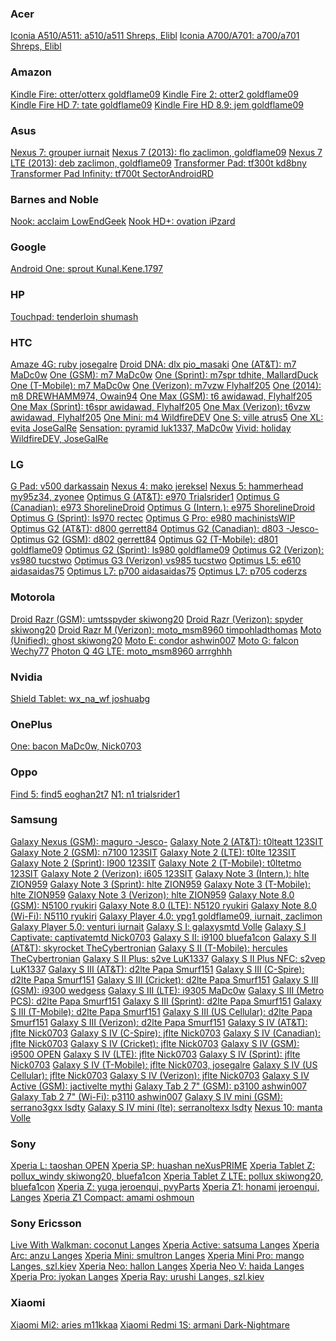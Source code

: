 <div>
<h3>Acer</h3>
<a href="http://forum.pac-rom.com/thread-752.html">Iconia A510/A511:           a510/a511      Shreps, Elibl</a>
<a href="http://forum.pac-rom.com/thread-1144.html">Iconia A700/A701:          a700/a701      Shreps, Elibl</a>
<br>
<h3>Amazon</h3>
<a href="http://forum.pac-rom.com/thread-557.html">Kindle Fire:                otter/otterx   goldflame09</a>
<a href="http://forum.pac-rom.com/thread-558.html">Kindle Fire 2:              otter2         goldflame09</a>
<a href="http://forum.pac-rom.com/thread-559.html">Kindle Fire HD 7:           tate           goldflame09</a>
<a href="http://forum.pac-rom.com/thread-560.html">Kindle Fire HD 8.9:         jem            goldflame09</a>
<br>
<h3>Asus</h3>
<a href="http://forum.pac-rom.com/thread-579.html">Nexus 7:                    grouper        iurnait</a>
<a href="http://forum.pac-rom.com/thread-552.html">Nexus 7 (2013):             flo            zaclimon, goldflame09</a>
<a href="http://forum.pac-rom.com/thread-552.html">Nexus 7 LTE (2013):         deb            zaclimon, goldflame09</a>
<a href="http://forum.pac-rom.com/thread-638.html">Transformer Pad:            tf300t         kd8bny</a>
<a href="http://forum.pac-rom.com/thread-526.html">Transformer Pad Infinity:   tf700t         SectorAndroidRD</a>
<br>
<h3>Barnes and Noble</h3>
<a href="http://forum.pac-rom.com/thread-885.html">Nook:                       acclaim        LowEndGeek</a>
<a href="http://forum.pac-rom.com/thread-1151.html">Nook HD+:                  ovation        iPzard</a>
<br>
<h3>Google</h3>
<a href="http://forum.pac-rom.com/thread-1259.html">Android One:               sprout         Kunal.Kene.1797</a>
<br>
<h3>HP</h3>
<a href="http://forum.pac-rom.com/thread-947.html">Touchpad:                   tenderloin     shumash</a>
<br>
<h3>HTC</h3>
<a href="http://forum.pac-rom.com/thread-571.html">Amaze 4G:                   ruby           josegalre</a>
<a href="http://forum.pac-rom.com/thread-524.html">Droid DNA:                  dlx            pio_masaki</a>
<a href="http://forum.pac-rom.com/thread-767.html">One (AT&T):                 m7             MaDc0w</a>
<a href="http://forum.pac-rom.com/thread-767.html">One (GSM):                  m7             MaDc0w</a>
<a href="http://forum.pac-rom.com/thread-855.html">One (Sprint):               m7spr          tdhite, MallardDuck</a>
<a href="http://forum.pac-rom.com/thread-767.html">One (T-Mobile):             m7             MaDc0w</a>
<a href="http://forum.pac-rom.com/thread-597.html">One (Verizon):              m7vzw          Flyhalf205</a>
<a href="http://forum.pac-rom.com/thread-886.html">One (2014):                 m8             DREWHAMM974, Owain94</a>
<a href="http://forum.pac-rom.com/thread-973.html">One Max (GSM):              t6             awidawad, Flyhalf205</a>
<a href="http://forum.pac-rom.com/thread-974.html">One Max (Sprint):           t6spr          awidawad, Flyhalf205</a>
<a href="http://forum.pac-rom.com/thread-975.html">One Max (Verizon):          t6vzw          awidawad, Flyhalf205</a>
<a href="http://forum.pac-rom.com/thread-1075.html">One Mini:                  m4             WildfireDEV</a>
<a href="http://forum.pac-rom.com/thread-596.html">One S:                      ville          atrus5</a>
<a href="http://forum.pac-rom.com/thread-529.html">One XL:                     evita          JoseGalRe</a>
<a href="http://forum.pac-rom.com/thread-1228.html">Sensation:                 pyramid        luk1337, MaDc0w</a>
<a href="http://forum.pac-rom.com/thread-1076.html">Vivid:                     holiday        WildfireDEV, JoseGalRe</a>
<br>
<h3>LG</h3>
<a href="http://forum.pac-rom.com/thread-539.html">G Pad:                      v500           darkassain</a>
<a href="http://forum.pac-rom.com/thread-1141.html">Nexus 4:                   mako           jereksel</a>
<a href="http://forum.pac-rom.com/thread-984.html">Nexus 5:                    hammerhead     my95z34, zyonee</a>
<a href="http://forum.pac-rom.com/thread-1263.html">Optimus G (AT&T):          e970           Trialsrider1</a>
<a href="http://forum.pac-rom.com/thread-1084.html">Optimus G (Canadian):      e973           ShorelineDroid</a>
<a href="http://forum.pac-rom.com/thread-1092.html">Optimus G (Intern.):       e975           ShorelineDroid</a>
<a href="http://forum.pac-rom.com/thread-1129.html">Optimus G (Sprint):        ls970          rectec</a>
<a href="http://forum.pac-rom.com/thread-1054.html">Optimus G Pro:             e980           machinistsWIP</a>
<a href="http://forum.pac-rom.com/thread-???.html">Optimus G2 (AT&T):          d800           gerrett84</a>
<a href="http://forum.pac-rom.com/thread-???.html">Optimus G2 (Canadian):      d803           -Jesco-</a>
<a href="http://forum.pac-rom.com/thread-???.html">Optimus G2 (GSM):           d802           gerrett84</a>
<a href="http://forum.pac-rom.com/thread-562.html">Optimus G2 (T-Mobile):      d801           goldflame09</a>
<a href="http://forum.pac-rom.com/thread-563.html">Optimus G2 (Sprint):        ls980          goldflame09</a>
<a href="http://forum.pac-rom.com/thread-645.html">Optimus G2 (Verizon):       vs980          tucstwo</a>
<a href="http://forum.pac-rom.com/thread-1258.html">Optimus G3 (Verizon)       vs985          tucstwo</a>
<a href="http://forum.pac-rom.com/thread-964.html">Optimus L5:                 e610           aidasaidas75</a>
<a href="http://forum.pac-rom.com/thread-922.html">Optimus L7:                 p700           aidasaidas75</a>
<a href="http://forum.pac-rom.com/thread-???.html">Optimus L7:                 p705           coderzs</a>
<br>
<h3>Motorola</h3>
<a href="http://forum.pac-rom.com/thread-1038.html">Droid Razr (GSM):          umtsspyder     skiwong20</a>
<a href="http://forum.pac-rom.com/thread-1038.html">Droid Razr (Verizon):      spyder         skiwong20</a>
<a href="http://forum.pac-rom.com/thread-615.html">Droid Razr M (Verizon):     moto_msm8960   timpohladthomas</a>
<a href="http://forum.pac-rom.com/thread-531.html">Moto (Unified):             ghost          skiwong20</a>
<a href="http://forum.pac-rom.com/thread-1211.html">Moto E:                    condor         ashwin007</a>
<a href="http://forum.pac-rom.com/thread-536.html">Moto G:                     falcon         Wechy77</a>
<a href="http://forum.pac-rom.com/thread-615.html">Photon Q 4G LTE:            moto_msm8960   arrrghhh</a>
<br>
<h3>Nvidia</h3>
<a href="http://forum.pac-rom.com/thread-1171.html">Shield Tablet:             wx_na_wf       joshuabg</a>
<br>
<h3>OnePlus</h3>
<a href="http://forum.pac-rom.com/thread-992.html">One:                        bacon          MaDc0w, Nick0703</a>
<br>
<h3>Oppo</h3>
<a href="http://forum.pac-rom.com/thread-663.html">Find 5:                     find5          eoghan2t7</a>
<a href="http://forum.pac-rom.com/thread-662.html">N1:                         n1             trialsrider1</a>
<br>
<h3>Samsung</h3>
<a href="http://forum.pac-rom.com/thread-573.html">Galaxy Nexus (GSM):         maguro         -Jesco-</a>
<a href="http://forum.pac-rom.com/thread-589.html">Galaxy Note 2 (AT&T):       t0lteatt       123SIT</a>
<a href="http://forum.pac-rom.com/thread-591.html">Galaxy Note 2 (GSM):        n7100          123SIT</a>
<a href="http://forum.pac-rom.com/thread-???.html">Galaxy Note 2 (LTE):        t0lte          123SIT</a>
<a href="http://forum.pac-rom.com/thread-593.html">Galaxy Note 2 (Sprint):     l900           123SIT</a>
<a href="http://forum.pac-rom.com/thread-594.html">Galaxy Note 2 (T-Mobile):   t0ltetmo       123SIT</a>
<a href="http://forum.pac-rom.com/thread-595.html">Galaxy Note 2 (Verizon):    i605           123SIT</a>
<a href="http://forum.pac-rom.com/thread-1043.html">Galaxy Note 3 (Intern.):   hlte           ZION959</a>
<a href="http://forum.pac-rom.com/thread-1043.html">Galaxy Note 3 (Sprint):    hlte           ZION959</a>
<a href="http://forum.pac-rom.com/thread-1043.html">Galaxy Note 3 (T-Mobile):  hlte           ZION959</a>
<a href="http://forum.pac-rom.com/thread-1043.html">Galaxy Note 3 (Verizon):   hlte           ZION959</a>
<a href="http://forum.pac-rom.com/thread-527.html">Galaxy Note 8.0 (GSM):      N5100          ryukiri</a>
<a href="http://forum.pac-rom.com/thread-586.html">Galaxy Note 8.0 (LTE):      N5120          ryukiri</a>
<a href="http://forum.pac-rom.com/thread-528.html">Galaxy Note 8.0 (Wi-Fi):    N5110          ryukiri</a>
<a href="http://forum.pac-rom.com/thread-561.html">Galaxy Player 4.0:          ypg1           goldflame09, iurnait, zaclimon</a>
<a href="http://forum.pac-rom.com/thread-523.html">Galaxy Player 5.0:          venturi        iurnait</a>
<a href="http://forum.pac-rom.com/thread-1271.html">Galaxy S I:                galaxysmtd     Volle</a>
<a href="http://forum.pac-rom.com/thread-598.html">Galaxy S I Captivate:       captivatemtd   Nick0703</a>
<a href="http://forum.pac-rom.com/thread-632.html">Galaxy S II:                i9100          bluefa1con</a>
<a href="http://forum.pac-rom.com/thread-564.html">Galaxy S II (AT&T):         skyrocket      TheCybertronian</a>
<a href="http://forum.pac-rom.com/thread-565.html">Galaxy S II (T-Mobile):     hercules       TheCybertronian</a>
<a href="http://forum.pac-rom.com/thread-966.html">Galaxy S II Plus:           s2ve           LuK1337</a>
<a href="http://forum.pac-rom.com/thread-967.html">Galaxy S II Plus NFC:       s2vep          LuK1337</a>
<a href="http://forum.pac-rom.com/thread-521.html">Galaxy S III (AT&T):        d2lte          Papa Smurf151</a>
<a href="http://forum.pac-rom.com/thread-521.html">Galaxy S III (C-Spire):     d2lte          Papa Smurf151</a>
<a href="http://forum.pac-rom.com/thread-521.html">Galaxy S III (Cricket):     d2lte          Papa Smurf151</a>
<a href="http://forum.pac-rom.com/thread-564.html">Galaxy S III (GSM):         i9300          wedgess</a>
<a href="http://forum.pac-rom.com/thread-839.html">Galaxy S III (LTE):         i9305          MaDc0w</a>
<a href="http://forum.pac-rom.com/thread-521.html">Galaxy S III (Metro PCS):   d2lte          Papa Smurf151</a>
<a href="http://forum.pac-rom.com/thread-521.html">Galaxy S III (Sprint):      d2lte          Papa Smurf151</a>
<a href="http://forum.pac-rom.com/thread-521.html">Galaxy S III (T-Mobile):    d2lte          Papa Smurf151</a>
<a href="http://forum.pac-rom.com/thread-531.html">Galaxy S III (US Cellular): d2lte          Papa Smurf151</a>
<a href="http://forum.pac-rom.com/thread-521.html">Galaxy S III (Verizon):     d2lte          Papa Smurf151</a>
<a href="http://forum.pac-rom.com/thread-530.html">Galaxy S IV (AT&T):         jflte          Nick0703</a>
<a href="http://forum.pac-rom.com/thread-530.html">Galaxy S IV (C-Spire):      jflte          Nick0703</a>
<a href="http://forum.pac-rom.com/thread-530.html">Galaxy S IV (Canadian):     jflte          Nick0703</a>
<a href="http://forum.pac-rom.com/thread-530.html">Galaxy S IV (Cricket):      jflte          Nick0703</a>
<a href="http://forum.pac-rom.com/thread-609.html">Galaxy S IV (GSM):          i9500          OPEN</a>
<a href="http://forum.pac-rom.com/thread-530.html">Galaxy S IV (LTE):          jflte          Nick0703</a>
<a href="http://forum.pac-rom.com/thread-530.html">Galaxy S IV (Sprint):       jflte          Nick0703</a>
<a href="http://forum.pac-rom.com/thread-530.html">Galaxy S IV (T-Mobile):     jflte          Nick0703, josegalre</a>
<a href="http://forum.pac-rom.com/thread-530.html">Galaxy S IV (US Cellular):  jflte          Nick0703</a>
<a href="http://forum.pac-rom.com/thread-530.html">Galaxy S IV (Verizon):      jflte          Nick0703</a>
<a href="http://forum.pac-rom.com/thread-1169.html">Galaxy S IV Active (GSM):  jactivelte     mythi</a>
<a href="http://forum.pac-rom.com/thread-1261.html">Galaxy Tab 2 7" (GSM):     p3100          ashwin007</a>
<a href="http://forum.pac-rom.com/thread-1261.html">Galaxy Tab 2 7" (Wi-Fi):   p3110          ashwin007</a>
<a href="http://forum.pac-rom.com/thread-1249.html">Galaxy S IV mini (GSM):    serrano3gxx    lsdty</a>
<a href="http://forum.pac-rom.com/thread-1249.html">Galaxy S IV mini (lte):    serranoltexx   lsdty</a>
<a href="http://forum.pac-rom.com/thread-1272.html">Nexus 10:                  manta          Volle</a>
<br>
<h3>Sony</h3>
<a href="http://forum.pac-rom.com/thread-900.html">Xperia L:                   taoshan        OPEN</a>
<a href="http://forum.pac-rom.com/thread-1116.html">Xperia SP:                 huashan        neXusPRIME</a>
<a href="http://forum.pac-rom.com/thread-1150.html">Xperia Tablet Z:           pollux_windy   skiwong20, bluefa1con</a>
<a href="http://forum.pac-rom.com/thread-1150.html">Xperia Tablet Z LTE:       pollux         skiwong20, bluefa1con</a>
<a href="http://forum.pac-rom.com/thread-???.html">Xperia Z:                   yuga           jeroenqui, pvyParts</a>
<a href="http://forum.pac-rom.com/thread-1067.html">Xperia Z1:                 honami         jeroenqui, Langes</a>
<a href="http://forum.pac-rom.com/thread-968.html">Xperia Z1 Compact:          amami          oshmoun</a>
<br>
<h3>Sony Ericsson</h3>
<a href="http://forum.pac-rom.com/thread-617.html">Live With Walkman:          coconut        Langes</a>
<a href="http://forum.pac-rom.com/thread-622.html">Xperia Active:              satsuma        Langes</a>
<a href="http://forum.pac-rom.com/thread-616.html">Xperia Arc:                 anzu           Langes</a>
<a href="http://forum.pac-rom.com/thread-623.html">Xperia Mini:                smultron       Langes</a>
<a href="http://forum.pac-rom.com/thread-621.html">Xperia Mini Pro:            mango          Langes, szl.kiev</a>
<a href="http://forum.pac-rom.com/thread-619.html">Xperia Neo:                 hallon         Langes</a>
<a href="http://forum.pac-rom.com/thread-618.html">Xperia Neo V:               haida          Langes</a>
<a href="http://forum.pac-rom.com/thread-620.html">Xperia Pro:                 iyokan         Langes</a>
<a href="http://forum.pac-rom.com/thread-624.html">Xperia Ray:                 urushi         Langes, szl.kiev</a>
<br>
<h3>Xiaomi</h3>
<a href="http://forum.pac-rom.com/thread-934.html">Xiaomi Mi2:                 aries          m11kkaa</a>
<a href="http://forum.pac-rom.com/thread-1202.html">Xiaomi Redmi 1S:           armani         Dark-Nightmare</a>
<br>
</div>

